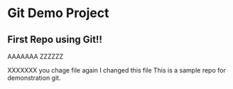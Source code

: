 # Git Demo Project
## First Repo using Git!!

AAAAAAA
ZZZZZZ

XXXXXXX
you chage file again
I changed this file
This is a sample repo for demonstration git.
